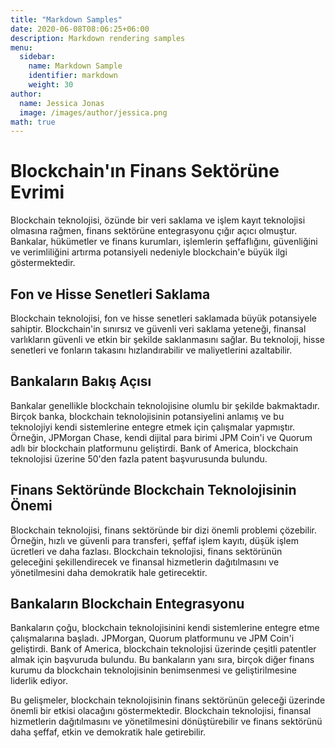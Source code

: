 ```yaml
---
title: "Markdown Samples"
date: 2020-06-08T08:06:25+06:00
description: Markdown rendering samples
menu:
  sidebar:
    name: Markdown Sample
    identifier: markdown
    weight: 30
author:
  name: Jessica Jonas
  image: /images/author/jessica.png
math: true
---
```

# Blockchain'ın Finans Sektörüne Evrimi

Blockchain teknolojisi, özünde bir veri saklama ve işlem kayıt teknolojisi olmasına rağmen, finans sektörüne entegrasyonu çığır açıcı olmuştur. Bankalar, hükümetler ve finans kurumları, işlemlerin şeffaflığını, güvenliğini ve verimliliğini artırma potansiyeli nedeniyle blockchain'e büyük ilgi göstermektedir.

## Fon ve Hisse Senetleri Saklama

Blockchain teknolojisi, fon ve hisse senetleri saklamada büyük potansiyele sahiptir. Blockchain'in sınırsız ve güvenli veri saklama yeteneği, finansal varlıkların güvenli ve etkin bir şekilde saklanmasını sağlar. Bu teknoloji, hisse senetleri ve fonların takasını hızlandırabilir ve maliyetlerini azaltabilir.

## Bankaların Bakış Açısı

Bankalar genellikle blockchain teknolojisine olumlu bir şekilde bakmaktadır. Birçok banka, blockchain teknolojisinin potansiyelini anlamış ve bu teknolojiyi kendi sistemlerine entegre etmek için çalışmalar yapmıştır. Örneğin, JPMorgan Chase, kendi dijital para birimi JPM Coin'i ve Quorum adlı bir blockchain platformunu geliştirdi. Bank of America, blockchain teknolojisi üzerine 50'den fazla patent başvurusunda bulundu.

## Finans Sektöründe Blockchain Teknolojisinin Önemi

Blockchain teknolojisi, finans sektöründe bir dizi önemli problemi çözebilir. Örneğin, hızlı ve güvenli para transferi, şeffaf işlem kayıtı, düşük işlem ücretleri ve daha fazlası. Blockchain teknolojisi, finans sektörünün geleceğini şekillendirecek ve finansal hizmetlerin dağıtılmasını ve yönetilmesini daha demokratik hale getirecektir.

## Bankaların Blockchain Entegrasyonu

Bankaların çoğu, blockchain teknolojisinini kendi sistemlerine entegre etme çalışmalarına başladı. JPMorgan, Quorum platformunu ve JPM Coin'i geliştirdi. Bank of America, blockchain teknolojisi üzerinde çeşitli patentler almak için başvuruda bulundu. Bu bankaların yanı sıra, birçok diğer finans kurumu da blockchain teknolojisinin benimsenmesi ve geliştirilmesine liderlik ediyor.

Bu gelişmeler, blockchain teknolojisinin finans sektörünün geleceği üzerinde önemli bir etkisi olacağını göstermektedir. Blockchain teknolojisi, finansal hizmetlerin dağıtılmasını ve yönetilmesini dönüştürebilir ve finans sektörünü daha şeffaf, etkin ve demokratik hale getirebilir.
